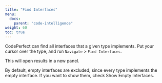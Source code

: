 ```yaml
---
title: "Find Interfaces"
menu:
  docs:
    parent: "code-intelligence"
weight: 60
toc: true
---
```


CodePerfect can find all interfaces that a given type implements. Put your
cursor over the type, and run `Navigate` &gt; `Find Interfaces`.

This will open results in a new panel.

By default, empty interfaces are excluded, since every type implements the
empty interface. If you want to show them, check Show Empty Interfaces.
